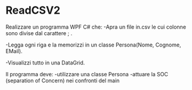 # ReadCSV2


Realizzare un programma WPF C# che:
-Apra un file in.csv le cui colonne sono divise dal carattere ; .

-Legga ogni riga e la memorizzi in un classe Persona(Nome, Cognome, EMail).

-Visualizzi tutto in una DataGrid.

Il programma deve:
-utilizzare una classe Persona
-attuare la SOC (separation of Concern) nei confronti del main



